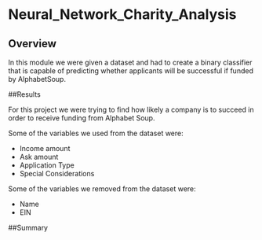 # Neural_Network_Charity_Analysis

## Overview
In this module we were given a dataset and had to create a binary classifier that is capable of predicting whether applicants will be successful if funded by AlphabetSoup. 

##Results

For this project we were trying to find how likely a company is to succeed in order to receive funding from Alphabet Soup.

Some of the variables we used from the dataset were: 
- Income amount
- Ask amount
- Application Type
- Special Considerations

Some of the variables we removed from the dataset were:
- Name
- EIN

##Summary
